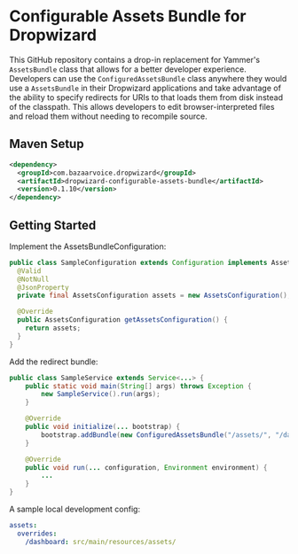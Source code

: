 # Configurable Assets Bundle for Dropwizard

This GitHub repository contains a drop-in replacement for Yammer's `AssetsBundle` class that allows for a better
developer experience.  Developers can use the `ConfiguredAssetsBundle` class anywhere they would use a `AssetsBundle`
in their Dropwizard applications and take advantage of the ability to specify redirects for URIs to that loads them from
disk instead of the classpath.  This allows developers to edit browser-interpreted files and reload them without needing
to recompile source.

## Maven Setup

```xml
<dependency>
  <groupId>com.bazaarvoice.dropwizard</groupId>
  <artifactId>dropwizard-configurable-assets-bundle</artifactId>
  <version>0.1.10</version>
</dependency>
```

## Getting Started

Implement the AssetsBundleConfiguration:
```java
public class SampleConfiguration extends Configuration implements AssetsBundleConfiguration {
  @Valid
  @NotNull
  @JsonProperty
  private final AssetsConfiguration assets = new AssetsConfiguration();

  @Override
  public AssetsConfiguration getAssetsConfiguration() {
    return assets;
  }
}
```

Add the redirect bundle:
```java
public class SampleService extends Service<...> {
    public static void main(String[] args) throws Exception {
        new SampleService().run(args);
    }

    @Override
    public void initialize(... bootstrap) {
        bootstrap.addBundle(new ConfiguredAssetsBundle("/assets/", "/dashboard/"));
    }

    @Override
    public void run(... configuration, Environment environment) {
        ...
    }
}
```

A sample local development config:
```yml
assets:
  overrides:
    /dashboard: src/main/resources/assets/
```
